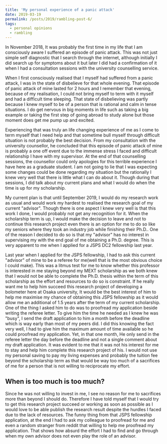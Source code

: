 ```yaml
---
title: 'My personal experience of a panic attack'
date: 2019-03-19
permalink: /posts/2019/rambling-post-6/
tags:
  - personal opinions
  - rambling
---
```

In November 2018, It was probably the first time in my life that I am consciously aware I suffered an episode of panic attack. This was not just simple self diagnostic that I search through the internet, although initially I did search up for symptoms about it but later I did had a confirmation of it when I had a consultation sessions with the university counselling service.

When I first consciously realised that I myself had suffered from a panic attack, I was in the state of disbelieve for that whole evening. That episode of panic attack of mine lasted for 2 hours and I remember that evening, because of my realisation, I could not bring myself to term with it myself and had a difficult time sleeping. That state of disbelieving was partly because I knew myself to be of a person that is rational and calm in tense situations. I do get nervous in big moments in life such as taking a big example or taking the first step of going abroad to study alone but those moment does get me pump up and excited. 

Experiencing that was truly an life changing experience of me as I come to term myself that I need help and that sometime bull myself through difficult situation is not probably the best decision. From my consultation with the university counsellor, he concluded that this episode of panic attack of mine is probably a one off event due to the immense stress I faced and difficult relationship I have with my supervisor. At the end of that counselling sessions, the counsellor could only apologies for this terrible experience I have here as a graduate student. I am not going to lie that I was expecting some changes could be done regarding my situation but the rationally I knew very well that there is little what I can do about it. Though during that sessions, I did talk about my current plans and what I would do when the time is up for my scholarship.

My current plan is that until September 2019, I would do my research work as usual and would work my hardest to realised the research goal of my current "advisor". Though there is one aspect I knew very well is that this work I done, I would probably not get any recognition for it. When the scholarship term is up, I would make the decision to leave and not to continue this research project even there is an option for me to do so like my seniors where they took an industry job while finishing their Ph.D.. One of the reason I decided to do so is that my "advisor" has no interest in supervising my with the end goal of me obtaining a Ph.D. degree. This is very apparent to me when I applied for a JSPS DC2 fellowship last year.

Last year when I applied for the JSPS fellowship, I had to ask this current "advisor" of mine to be a referee for me(well that is the most obvious choice I could make). This was a litmus test for me to know whether this professor is interested in me staying beyond my MEXT scholarship as we both knew that I would not be able to complete the Ph.D. thesis within the term of this scholarship as the effort and resources to do so is constraint. If he really want me to help him succeed this research project of developing a bolometer here at Osaka university, It would be the best interest of him to help me maximise my chance of obtaining this JSPS fellowship as it would allow me an additional of 1.5 years after the term of my current scholarship. One of the thing I asked him to do was to proofread my application beside writing the referee letter. To give him the time he needed as I knew he was "busy", I send the draft application to him a month before the deadline which is way early than most of my peers did. I did this knowing the fact very well, I had to give him the maximum amount of time available so he could proofread my application. Yet, in that one month, He only send in the referee letter the day before the deadline and not a single comment about my draft application. It was evident to me that it was not his interest for me to stay and help him complete this research project of his. I would not use my personal saving to pay my living expenses and probably the tuition fee beyond the scholarship term as that would be way too much of a sacrifices of me for a person that is not willing to reciprocate my effort. 

When is too much is too much?
----
Since he was not willing to invest in me, I see no reason for me to sacrifices more than beyond I should do. Therefore I have told myself that I would try to get this research project succeed or working as soon as possible as I would love to be able publish the research result despite the hurdles I faced due to the lack of resources. The funny thing from that JSPS fellowship application, at the end I had to ask my colleague to proofread for me and even a random stranger from reddit that willing to help me proofread my application. That shows how absurd the effort I had to find and go through when my own advisor does not even play the role of an advisor.